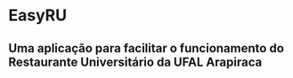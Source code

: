 # EasyRU

<h2>Uma aplicação para facilitar o funcionamento do Restaurante Universitário da UFAL Arapiraca</h2>

